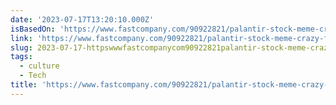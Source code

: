 ```yaml
---
date: '2023-07-17T13:20:10.000Z'
isBasedOn: 'https://www.fastcompany.com/90922821/palantir-stock-meme-crazy-fan-base'
link: 'https://www.fastcompany.com/90922821/palantir-stock-meme-crazy-fan-base'
slug: 2023-07-17-httpswwwfastcompanycom90922821palantir-stock-meme-crazy-fan-base
tags:
  - culture
  - Tech
title: 'https://www.fastcompany.com/90922821/palantir-stock-meme-crazy-fan-base'
---
```


